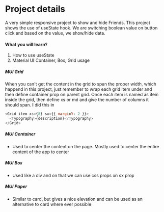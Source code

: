 # Project details

A very simple responsive project to show and hide Friends. This project shows the use of useState hook. We are switching boolean value on button click and based on the value, we show/hide data.

#### What you will learn?

1. How to use useState
2. Material UI Container, Box, Grid usage

##### MUI Grid

When you can't get the content in the grid to span the proper width, which happend in this project, just remember to wrap each grid item under <Grid Item> and then define container prop on parent grid. Once each item is named as item inside the grid, then define xs or md and give the number of columns it should span. I did this in

```js
<Grid item xs={8} sx={{ marginY: 2 }}>
  <Typography>{description}</Typography>
</Grid>
```

##### MUI Container

- Used to center the content on the page. Mostly used to center the entire content of the app to center

##### MUI Box

- Used like a div and on that we can use css props on sx prop

##### MUI Paper

- Similar to card, but gives a nice elevation and can be used as an alternative to card where ever possible

